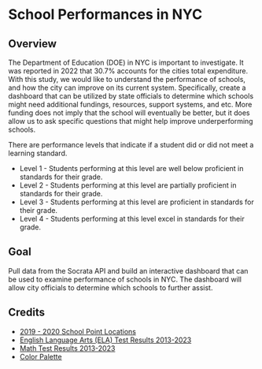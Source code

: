 # School Performances in NYC

## Overview

The Department of Education (DOE) in NYC is important to investigate. It was reported in 2022 that 30.7% accounts for the cities total expenditure. With this study, we would like to understand the performance of schools, and how the city can improve on its current system. Specifically, create a dashboard that can be utilized by state officials to determine which schools might need additional fundings, resources, support systems, and etc. More funding does not imply that the school will eventually be better, but it does allow us to ask specific questions that might help improve underperforming schools.

There are performance levels that indicate if a student did or did not meet a learning standard.

- Level 1 - Students performing at this level are well below proficient in standards for their grade.
- Level 2 - Students performing at this level are partially proficient in standards for their grade.
- Level 3 - Students performing at this level are proficient in standards for their grade.
- Level 4 - Students performing at this level excel in standards for their grade.


## Goal

Pull data from the Socrata API and build an interactive dashboard that can be used to examine performance of schools in NYC. The dashboard will allow city officials to determine which schools to further assist.



## Credits
- [2019 - 2020 School Point Locations](https://data.cityofnewyork.us/Education/2019-2020-School-Point-Locations/a3nt-yts4/about_data)
- [English Language Arts (ELA) Test Results 2013-2023](https://data.cityofnewyork.us/Education/English-Language-Arts-ELA-Test-Results-2013-2023/iebs-5yhr/about_data)
- [Math Test Results 2013-2023](https://data.cityofnewyork.us/Education/Math-Test-Results-2013-2023/74kb-55u9/)
- [Color Palette](https://coolors.co/)